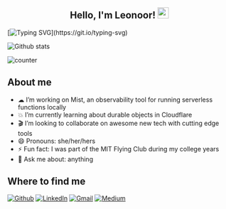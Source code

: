 <h2 align="center">Hello, I'm Leonoor! <img src="https://media.giphy.com/media/hvRJCLFzcasrR4ia7z/giphy.gif" width="25px"></h2>

[![Typing SVG](https://readme-typing-svg.herokuapp.com?color=%231CF7E3&size=28&duration=3400&width=1000&lines=Welcome+to+my+GitHub,+home+to+all+inventions.;Back+end+dev,+comfortable+throughout+the+stack.;Developer+on+Mist,+observability+tool+for+serverless.;Based+in+Amsterdam,+but+working+globally.)](https://git.io/typing-svg)

![Github stats](https://github-readme-stats.vercel.app/api?username=lrinkedewit)

![counter](https://en6k3d9948ojyq1.m.pipedream.net)

## About me
- ☁ I’m working on Mist, an observability tool for running serverless functions locally
- 💥 I’m currently learning about durable objects in Cloudflare
- 🎬 I’m looking to collaborate on awesome new tech with cutting edge tools
- 😄 Pronouns: she/her/hers
- ⚡ Fun fact: I was part of the MIT Flying Club during my college years
- 💬 Ask me about: anything

## Where to find me 
[![Github](https://img.shields.io/badge/-Github-181717?style=for-the-badge&logo=Github&logoColor=white)](https://github.com/lrinkedewit)
[![LinkedIn](https://img.shields.io/badge/-LinkedIn-0077B5?style=for-the-badge&logo=LinkedIn&logoColor=white)](https://www.linkedin.com/in/leonoorrinkedewit/)
[![Gmail](https://img.shields.io/badge/Gmail-D14836?style=for-the-badge&logo=gmail&logoColor=white)](mailto:lrinkedewit@gmail.com)
[![Medium](https://img.shields.io/badge/Medium-12100E?style=for-the-badge&logo=medium&logoColor=white)](https://medium.com/@lrinkedewit/what-is-mist-3902e46f037c)

